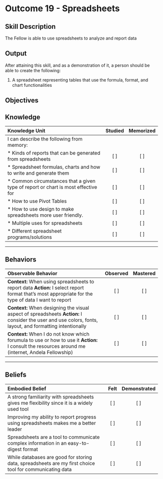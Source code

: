 # Outcome 19 - Spreadsheets

**Skill Description**
----------
The Fellow is able to use spreadsheets to analyze and report data

**Output**
----------
After attaining this skill, and as a demonstration of it, a person should be able to create the following:

1. A spreadsheet representing tables that use the formula, format, and chart functionalities


**Objectives**
----------
## **Knowledge**


| Knowledge Unit   |      Studied      | Memorized |
|:-------------|:------------------:|:--------:|
| I can describe the following from memory: | | |
| * Kinds of reports that can be generated from spreadsheets | [ ] | [ ]  |
| * Spreadsheet formulas, charts and how to write and generate them | [ ] | [ ]  |
| * Common circumstances that a given type of report or chart is most effective for | [ ] | [ ]  |
| * How to use Pivot Tables | [ ] | [ ]  |
| * How to use design to make spreadsheets more user friendly. | [ ] | [ ]  |
| * Multiple uses for spreadsheets | [ ] | [ ]  |
| * Different spreadsheet programs/solutions | [ ] | [ ]  |


----------


## **Behaviors**

| Observable Behavior   |      Observed      | Mastered |
|:-------------|:------------------:|:--------:|
| **Context:** When using spreadsheets to report data **Action:** I select report format that’s most appropriate for the type of data I want to report | [ ] | [ ]  |
| **Context:** When designing the visual aspect of spreadsheets **Action:** I consider the user and use colors, fonts, layout, and formatting intentionally | [ ] | [ ]  |
| **Context:** When I do not know which forumula to use or how to use it **Action:** I consult the resources around me (internet, Andela Fellowship) | [ ] | [ ]  |

----------


## **Beliefs**


| Embodied Belief   |      Felt      | Demonstrated |
|:-------------|:------------------:|:--------:|
| A strong familiarity with spreadsheets gives me flexibility since it is a widely used tool | [ ] | [ ]  |
| Improving my ability to report progress using spreadsheets makes me a better leader | [ ] | [ ]  |
| Spreadsheets are a tool to communicate complex information in an easy-to-digest format | [ ] | [ ]  |
| While databases are good for storing data, spreadsheets are my first choice tool for communicating data | [ ] | [ ]  |
